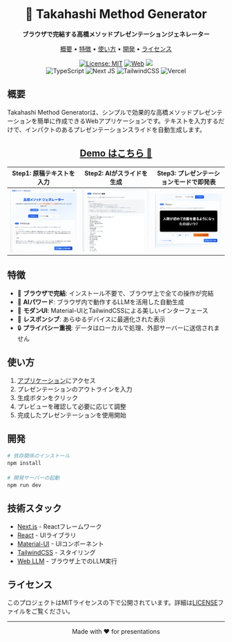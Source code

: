 <div align="center">
  <h1>🎯 Takahashi Method Generator</h1>
  <p>
    <strong>ブラウザで完結する高橋メソッドプレゼンテーションジェネレーター</strong>
  </p>
  <p>
    <a href="#概要">概要</a> •
    <a href="#特徴">特徴</a> •
    <a href="#使い方">使い方</a> •
    <a href="#開発">開発</a> •
    <a href="#ライセンス">ライセンス</a>
  </p>

  <a href='./LICENSE'><img src='https://img.shields.io/badge/License-MIT-yellow.svg' alt='License: MIT'></a>
  <a href='https://ai-slide-generator.ayutaso.com/'><img src='https://img.shields.io/badge/Project-WebSite-blue' alt='Web'></a>
  <a href='https://huggingface.co/Atotti/TinySwallow-GRPO-TakahashiMethod-v0.2-q4f32_1-MLC'><img src='https://img.shields.io/badge/%F0%9F%A4%97%20Hugging%20Face-Model-blue'></a>
  <br />
  ![TypeScript](https://img.shields.io/badge/typescript-%23007ACC.svg?logo=typescript&logoColor=white)
  ![Next JS](https://img.shields.io/badge/Next-black?logo=next.js&logoColor=white)
  ![TailwindCSS](https://img.shields.io/badge/tailwindcss-%2338B2AC.svg?logo=tailwind-css&logoColor=white)
  ![Vercel](https://img.shields.io/badge/vercel-%23000000.svg?logo=vercel&logoColor=white)

</div>

## 概要

Takahashi Method Generatorは、シンプルで効果的な高橋メソッドプレゼンテーションを簡単に作成できるWebアプリケーションです。テキストを入力するだけで、インパクトのあるプレゼンテーションスライドを自動生成します。

<div align="center">
  <h2><a href="https://ai-slide-generator.ayutaso.com/" target="_blank">Demo はこちら 🚀</a></h2>
</div>


|Step1: 原稿テキストを入力|Step2: AIがスライドを生成|Step3: プレゼンテーションモードで即発表|
|-|-|-|
|![Demo1](imgs/image1.png)|![Demo2](imgs/image2.png)|![Demo3](imgs/image3.png)|


## 特徴

- 🚀 **ブラウザで完結**: インストール不要で、ブラウザ上で全ての操作が完結
- 🤖 **AIパワード**: ブラウザ内で動作するLLMを活用した自動生成
- 🎨 **モダンUI**: Material-UIとTailwindCSSによる美しいインターフェース
- 📱 **レスポンシブ**: あらゆるデバイスに最適化された表示
- 🔒 **プライバシー重視**: データはローカルで処理、外部サーバーに送信されません

## 使い方

1. [アプリケーション](http://localhost:3000)にアクセス
2. プレゼンテーションのアウトラインを入力
3. 生成ボタンをクリック
4. プレビューを確認して必要に応じて調整
5. 完成したプレゼンテーションを使用開始

## 開発

```bash
# 依存関係のインストール
npm install

# 開発サーバーの起動
npm run dev
```

## 技術スタック

- [Next.js](https://nextjs.org/) - Reactフレームワーク
- [React](https://reactjs.org/) - UIライブラリ
- [Material-UI](https://mui.com/) - UIコンポーネント
- [TailwindCSS](https://tailwindcss.com/) - スタイリング
- [Web LLM](https://mlc.ai/web-llm/) - ブラウザ上でのLLM実行


## ライセンス

このプロジェクトはMITライセンスの下で公開されています。詳細は[LICENSE](LICENSE)ファイルをご覧ください。

---

<div align="center">
  Made with ❤️ for presentations
</div>
